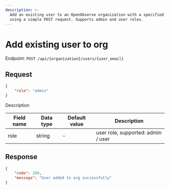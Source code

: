 ```yaml
---
description: >-
  Add an existing user to an OpenObserve organization with a specified role
  using a simple POST request. Supports admin and user roles.
---
```

# Add existing user to org

Endpoint: `POST /api/{organization}/users/{user_email}`

## Request

```json
{	
	"role": "admin"
}
```

Description

| Field name | Data type | Default value | Description |
|------------|-----------|---------------|-------------|
| role       | string    | -             | user role, supported: admin / user |

## Response

```json
{
	"code": 200,
	"message": "User added to org successfully"
}
```
